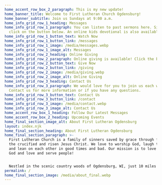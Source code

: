 ```yaml
---
home_accent_row_box_2_paragraph: This is my new update!
home_banner_title: Welcome to First Lutheran Church Ogdensburg!
home_banner_subtitle: Join us Sundays at 9:00 a.m.
home_info_grid_row_1_heading: Messages
home_info_grid_row_1_paragraph: You can listen to past sermons here. Simply
  click on the button below. An online kids devotional is also available.
home_info_grid_row_1_button_text: Watch Now
home_info_grid_row_1_button_link: /messages
home_info_grid_row_1_image: /media/messages.webp
home_info_grid_row_1_image_alt: Messages
home_info_grid_row_2_heading: Online Giving
home_info_grid_row_2_paragraph: Online giving is available! Click the button below to give now.
home_info_grid_row_2_button_text: Give Now
home_info_grid_row_2_button_link: /giving
home_info_grid_row_2_image: /media/giving.webp
home_info_grid_row_2_image_alt: Online Giving
home_info_grid_row_3_heading: Contact Us
home_info_grid_row_3_paragraph: We would love for you to join us each week.
  Contact us for more information or if you have any questions.
home_info_grid_row_3_button_text: Contact Us
home_info_grid_row_3_button_link: /contact
home_info_grid_row_3_image: /media/contact.webp
home_info_grid_row_3_image_alt: Contact Us
home_accent_row_box_1_heading: Follow Our Latest Messages
home_accent_row_box_2_heading: Upcoming Events
home_final_section_image_alt: About First Lutheran Ogdensburg
layout: index.njk
home_final_section_heading: About First Lutheran Ogdensburg
home_final_section_paragraph: >-
  First Lutheran Church is a family of sinners saved by grace through faith in
  the crucified and risen Jesus Christ. We love to worship God, laugh together,
  and lean on each other in good times and bad. Our mission is to love and serve
  God and love and serve people!


  Nestled in the scenic country woods of Ogdensburg, WI, just 10 miles from Waupaca's Chain of Lakes, we meet Sunday mornings at 9 a.m. at 700 Main Street in the village of Ogdensburg.
permalink: /
home_final_section_image: /media/about_final.webp
---
```

